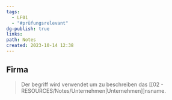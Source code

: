 ```yaml
---
tags:
  - LF01
  - "#prüfungsrelevant"
dg-publish: true
links: 
path: Notes
created: 2023-10-14 12:38
---
```

## Firma 
> Der begriff wird verwendet um zu beschreiben das [[02 - RESOURCES/Notes/Unternehmen\|Unternehmen]]nsname.